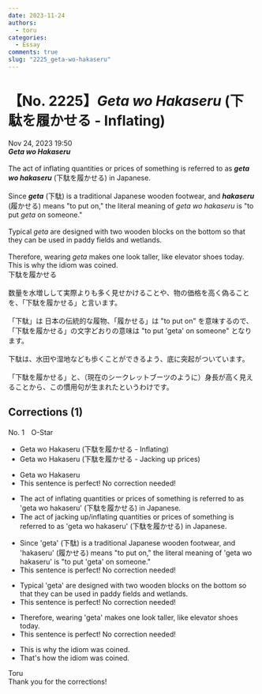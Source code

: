 ```yaml
---
date: 2023-11-24
authors:
  - toru
categories:
  - Essay
comments: true
slug: "2225_geta-wo-hakaseru"
---
```


# 【No. 2225】<strong><em>Geta wo Hakaseru</strong></em> (下駄を履かせる - Inflating)
<div class="date">Nov 24, 2023 19:50</div>
<div id="post"><div id="body_show_ori">
<strong><em>Geta wo Hakaseru</strong></em><br/><br/>The act of inflating quantities or prices of something is referred to as <strong><em>geta wo hakaseru</em></strong> (下駄を履かせる) in Japanese.<br/><br/>Since <strong><em>geta</em></strong> (下駄) is a traditional Japanese wooden footwear, and <strong><em>hakaseru</em></strong> (履かせる) means "to put on," the literal meaning of <em>geta wo hakaseru</em> is "to put <em>geta</em> on someone."<br/><br/>Typical <em>geta</em> are designed with two wooden blocks on the bottom so that they can be used in paddy fields and wetlands.<br/><br/>Therefore, wearing <em>geta</em> makes one look taller, like elevator shoes today. This is why the idiom was coined.
</div></div>

<!-- more -->

<div id="post_ja"><div id="body_show_mo">
下駄を履かせる<br/><br/>数量を水増しして実際よりも多く見せかけることや、物の価格を高く偽ることを、「下駄を履かせる」と言います。<br/><br/>「下駄」は 日本の伝統的な履物、「履かせる」は "to put on" を意味するので、「下駄を履かせる」の文字どおりの意味は "to put 'geta' on someone" となります。<br/><br/>下駄は、水田や湿地なども歩くことができるよう、底に突起がついています。<br/><br/>「下駄を履かせる」と、（現在のシークレットブーツのように）身長が高く見えることから、この慣用句が生まれたというわけです。
</div></div>

## Corrections (1)
<div id="block"><div class="first_name"> No. 1　<span class="just_name">O-Star</span></div><div id="block2">
<ul class="correction_field">
<li class="incorrect">Geta wo Hakaseru (下駄を履かせる - Inflating)</li>
<li class="corrected correct">
Geta wo Hakaseru (下駄を履かせる - <span class="f_bold">Jacking up prices)</span>
</li>
</ul>
<ul class="correction_field">
<li class="incorrect">Geta wo Hakaseru</li>
<li class="corrected perfect">This sentence is perfect! No correction needed!</li>
</ul>
<ul class="correction_field">
<li class="incorrect">The act of inflating quantities or prices of something is referred to as 'geta wo hakaseru' (下駄を履かせる) in Japanese.</li>
<li class="corrected correct">
The act of <span class="f_blue">jacking up/inflating</span> quantities or prices of something is referred to as 'geta wo hakaseru' (下駄を履かせる) in Japanese.
</li>
</ul>
<ul class="correction_field">
<li class="incorrect">Since 'geta' (下駄) is a traditional Japanese wooden footwear, and 'hakaseru' (履かせる) means "to put on," the literal meaning of 'geta wo hakaseru' is "to put 'geta' on someone."</li>
<li class="corrected perfect">This sentence is perfect! No correction needed!</li>
</ul>
<ul class="correction_field">
<li class="incorrect">Typical 'geta' are designed with two wooden blocks on the bottom so that they can be used in paddy fields and wetlands.</li>
<li class="corrected perfect">This sentence is perfect! No correction needed!</li>
</ul>
<ul class="correction_field">
<li class="incorrect">Therefore, wearing 'geta' makes one look taller, like elevator shoes today.</li>
<li class="corrected perfect">This sentence is perfect! No correction needed!</li>
</ul>
<ul class="correction_field">
<li class="incorrect">This is why the idiom was coined.</li>
<li class="corrected correct">
<span class="f_bold">That's how the</span> idiom was coined.
</li>
</ul>
</div><div class="name"><span class="just_name">Toru</span><br>
Thank you for the corrections!
</div>
</div>
